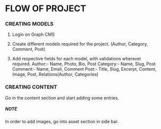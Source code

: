 # FLOW OF PROJECT

### CREATING MODELS

1. Login on Graph CMS

2. Create different models required for the project.
   (Author, Category, Comment, Post)

3. Add respective fields for each model, with validations wherever required.
   Author:- Name, Photo, Bio, Post
   Category:- Name, Slug, Post
   Comment:- Name, Email, Comment
   Post:- Title, Slug, Excerpt, Content, Image, Post, Relations(Author, Categories)

### CREATING CONTENT

Go in the content section and start adding some entries.

##### NOTE

In order to add images, go into asset section in side bar.

